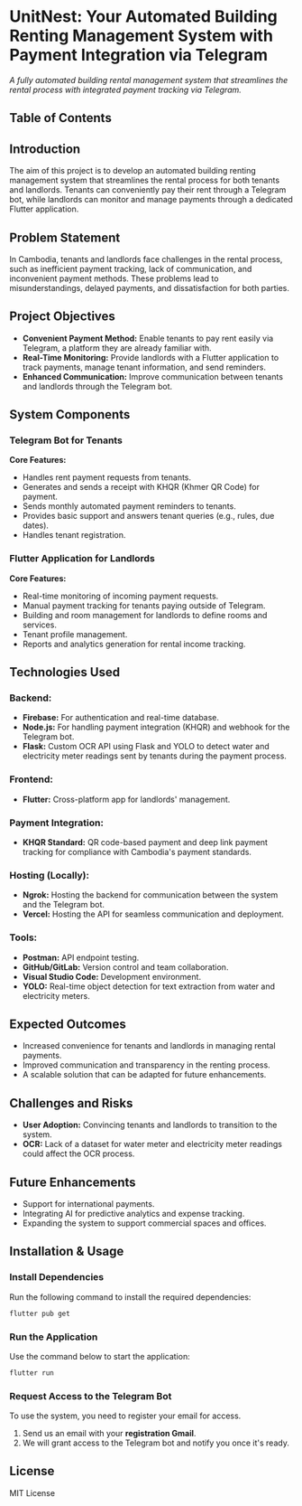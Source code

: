 # **UnitNest: Your Automated Building Renting Management System with Payment Integration via Telegram**  
_A fully automated building rental management system that streamlines the rental process with integrated payment tracking via Telegram._

## **Table of Contents** 
## **Introduction**  
The aim of this project is to develop an automated building renting management system that streamlines the rental process for both tenants and landlords. Tenants can conveniently pay their rent through a Telegram bot, while landlords can monitor and manage payments through a dedicated Flutter application.

## **Problem Statement**  
In Cambodia, tenants and landlords face challenges in the rental process, such as inefficient payment tracking, lack of communication, and inconvenient payment methods. These problems lead to misunderstandings, delayed payments, and dissatisfaction for both parties.

## **Project Objectives**  
- **Convenient Payment Method:** Enable tenants to pay rent easily via Telegram, a platform they are already familiar with.  
- **Real-Time Monitoring:** Provide landlords with a Flutter application to track payments, manage tenant information, and send reminders.  
- **Enhanced Communication:** Improve communication between tenants and landlords through the Telegram bot.

## **System Components**  

### **Telegram Bot for Tenants**  
**Core Features:**  
- Handles rent payment requests from tenants.  
- Generates and sends a receipt with KHQR (Khmer QR Code) for payment.  
- Sends monthly automated payment reminders to tenants.  
- Provides basic support and answers tenant queries (e.g., rules, due dates).  
- Handles tenant registration.

### **Flutter Application for Landlords**  
**Core Features:**  
- Real-time monitoring of incoming payment requests.  
- Manual payment tracking for tenants paying outside of Telegram.  
- Building and room management for landlords to define rooms and services.  
- Tenant profile management.  
- Reports and analytics generation for rental income tracking.

## **Technologies Used**  

### **Backend:**  
- **Firebase:** For authentication and real-time database.  
- **Node.js:** For handling payment integration (KHQR) and webhook for the Telegram bot.  
- **Flask:** Custom OCR API using Flask and YOLO to detect water and electricity meter readings sent by tenants during the payment process.

### **Frontend:**  
- **Flutter:** Cross-platform app for landlords' management.

### **Payment Integration:**  
- **KHQR Standard:** QR code-based payment and deep link payment tracking for compliance with Cambodia's payment standards.

### **Hosting (Locally):**  
- **Ngrok:** Hosting the backend for communication between the system and the Telegram bot.  
- **Vercel:** Hosting the API for seamless communication and deployment.

### **Tools:**  
- **Postman:** API endpoint testing.  
- **GitHub/GitLab:** Version control and team collaboration.  
- **Visual Studio Code:** Development environment.  
- **YOLO:** Real-time object detection for text extraction from water and electricity meters.

## **Expected Outcomes**  
- Increased convenience for tenants and landlords in managing rental payments.  
- Improved communication and transparency in the renting process.  
- A scalable solution that can be adapted for future enhancements.

## **Challenges and Risks**  
- **User Adoption:** Convincing tenants and landlords to transition to the system.  
- **OCR:** Lack of a dataset for water meter and electricity meter readings could affect the OCR process.

## **Future Enhancements**  
- Support for international payments.  
- Integrating AI for predictive analytics and expense tracking.  
- Expanding the system to support commercial spaces and offices.

## **Installation & Usage**  

### **Install Dependencies**  
Run the following command to install the required dependencies:  

```bash
flutter pub get
```

### **Run the Application**  
Use the command below to start the application:  

```bash
flutter run
```

### **Request Access to the Telegram Bot**  
To use the system, you need to register your email for access.  

1. Send us an email with your **registration Gmail**.  
2. We will grant access to the Telegram bot and notify you once it's ready.


## **License**  
MIT License  
